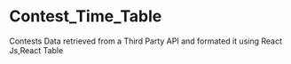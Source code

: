 # Contest_Time_Table
Contests Data retrieved from a Third Party API and formated it using React Js,React Table
